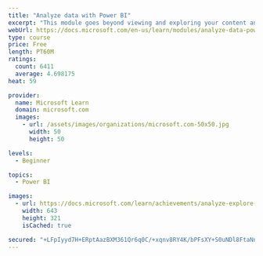 ```yaml
---
title: "Analyze data with Power BI"
excerpt: "This module goes beyond viewing and exploring your content and explains how to interact with it by working with reports and dashboards to uncover and share new business insights."
webUrl: https://docs.microsoft.com/en-us/learn/modules/analyze-data-power-bi/
type: course
price: Free
length: PT60M
ratings:
  count: 6411
  average: 4.698175
heat: 59

provider:
  name: Microsoft Learn
  domain: microsoft.com
  images:
    - url: /assets/images/organizations/microsoft.com-50x50.jpg
      width: 50
      height: 50

levels:
  - Beginner

topics:
  - Power BI

images:
  - url: https://docs.microsoft.com/learn/achievements/analyze-explore-data-power-bi-social.png
    width: 643
    height: 321
    isCached: true

secured: "+LFpIyyd7H+ERptAazBXM361Qr6q0C/+xqnv8RY4K/bPFsXY+S0uNDl8FtaNnIF5GcoL6nxchee7H6kPF0Pafcx7Ua7+FSff611q+bg30RXpWS4u/HTihDqU3B2oljDMR7NgaLVgbFtK34EVY6zePU72+ehqywZ94S6of0kK9Auo16ZYGiE7b/MDaOr7W+fiwNZLyLBeQx1/fdAgE6Ru52hX66JflnIyL/GwzwgLDyk713eHTUkjjA9yqAJZOR+KeP5Afb/gD2IEmdym+/cWlKvPTaNcb/qjcTzbYRT3eUVZ9yEfcU2Lr5MRN3hJp6Ne1uwEvBMXTtPPc850pl4dqwZyirjav44n6N8vM6QOs2AVJS7mi7R6/I3CAANoZ7bD6fyC4R+TgE1GrljO760b8qGZM1CCaFoCdBmQrHcJLE4=;DGz8az4ylgF3GLMVmdPq/g=="
---
```


